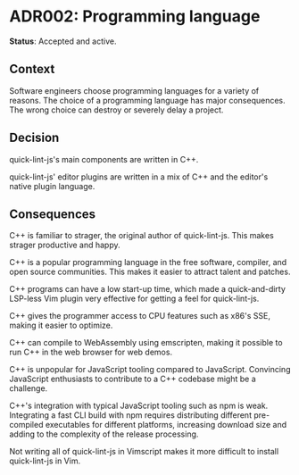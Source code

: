 # ADR002: Programming language

**Status**: Accepted and active.

## Context

Software engineers choose programming languages for a variety of reasons. The
choice of a programming language has major consequences. The wrong choice can
destroy or severely delay a project.

## Decision

quick-lint-js's main components are written in C++.

quick-lint-js' editor plugins are written in a mix of C++ and the editor's
native plugin language.

## Consequences

C++ is familiar to strager, the original author of quick-lint-js. This makes
strager productive and happy.

C++ is a popular programming language in the free software, compiler, and open
source communities. This makes it easier to attract talent and patches.

C++ programs can have a low start-up time, which made a quick-and-dirty LSP-less
Vim plugin very effective for getting a feel for quick-lint-js.

C++ gives the programmer access to CPU features such as x86's SSE, making it
easier to optimize.

C++ can compile to WebAssembly using emscripten, making it possible to run C++
in the web browser for web demos.

C++ is unpopular for JavaScript tooling compared to JavaScript. Convincing
JavaScript enthusiasts to contribute to a C++ codebase might be a challenge.

C++'s integration with typical JavaScript tooling such as npm is weak.
Integrating a fast CLI build with npm requires distributing different
pre-compiled executables for different platforms, increasing download size and
adding to the complexity of the release processing.

Not writing all of quick-lint-js in Vimscript makes it more difficult to install
quick-lint-js in Vim.
